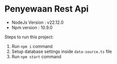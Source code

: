 # Penyewaan Rest Api
- NodeJs Version : v22.12.0
- Npm version : 10.9.0

Steps to run this project:

1. Run `npm i` command
2. Setup database settings inside `data-source.ts` file
3. Run `npm start` command
